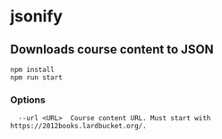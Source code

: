 # jsonify

## Downloads course content to JSON

```
npm install
npm run start
```

### Options
```
  --url <URL>  Course content URL. Must start with https://2012books.lardbucket.org/.
```